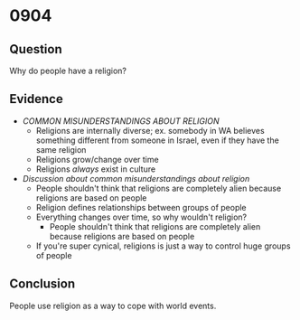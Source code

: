 # 0904
## Question
Why do people have a religion? 

## Evidence
- *COMMON MISUNDERSTANDINGS ABOUT RELIGION*
     - Religions are internally diverse; ex. somebody in WA believes something different from someone in Israel, even if they have the same religion
     - Religions grow/change over time
     - Religions *always* exist in culture
 - *Discussion about common misunderstandings about religion*
    - People shouldn't think that religions are completely alien because religions are based on people
    - Religion defines relationships between groups of people
    - Everything changes over time, so why wouldn't religion?    
        - People shouldn't think that religions are completely alien because religions are based on people
    - If you're super cynical, religions is just a way to control huge groups of people

## Conclusion
People use religion as a way to cope with world events. 
